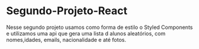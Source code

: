 # Segundo-Projeto-React

Nesse segundo projeto usamos como forma de estilo o Styled Components e utilizamos uma api que  gera uma lista d alunos aleatórios, com nomes,idades, emails, nacionalidade e até fotos.
